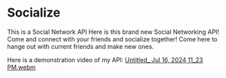 # Socialize
This is a Social Network API
Here is this brand new Social Networking API!  Come and connect with your friends and socialize together!  Come here to hange out with current friends and make new ones.

Here is a demonstration video of my API: [Untitled_ Jul 16, 2024 11_23 PM.webm](https://github.com/user-attachments/assets/bb69ba5c-70db-480b-b520-282f8741bd9a)
